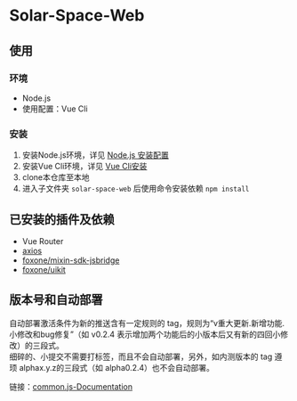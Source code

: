 # Solar-Space-Web

## 使用
### 环境
- Node.js
- 使用配置：Vue Cli
### 安装
1. 安装Node.js环境，详见 [Node.js 安装配置](https://www.runoob.com/nodejs/nodejs-install-setup.html)
2. 安装Vue Cli环境，详见 [Vue Cli安装](https://cli.vuejs.org/zh/guide/installation.html)
3. clone本仓库至本地
4. 进入子文件夹 `solar-space-web` 后使用命令安装依赖 `npm install`
## 已安装的插件及依赖
- Vue Router
- [axios](https://axios-http.com/)
- [foxone/mixin-sdk-jsbridge](https://github.com/fox-one/mixin-sdk-jsbridge)
- [foxone/uikit](https://github.com/fox-one/uikit)

## 版本号和自动部署  
自动部署激活条件为新的推送含有一定规则的 tag，规则为“v重大更新.新增功能.小修改和bug修复”（如 v0.2.4 表示增加两个功能后的小版本后又有新的四回小修改）的三段式。  
细碎的、小提交不需要打标签，而且不会自动部署，另外，如内测版本的 tag 遵顼 alphax.y.z的三段式（如 alpha0.2.4）也不会自动部署。  

链接：[common.js-Documentation]()